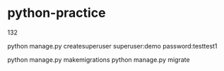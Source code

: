 # python-practice

132


python manage.py createsuperuser
superuser:demo
password:testtest1

python manage.py makemigrations
python manage.py migrate